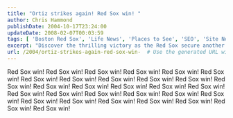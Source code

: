 ```yaml
---
title: "Ortiz strikes again! Red Sox win! "
author: Chris Hammond
publishDate: 2004-10-17T23:24:00
updateDate: 2008-02-07T00:03:59
tags: [ 'Boston Red Sox', 'Life News', 'Places to See', 'SEO', 'Site News' ]
excerpt: "Discover the thrilling victory as the Red Sox secure another win! Read on for all the exciting details of their triumphant game."
url: /2004/ortiz-strikes-again-red-sox-win-  # Use the generated URL with year
---
```

<p>Red Sox win! Red Sox win! Red Sox win! Red Sox win! Red Sox win! Red Sox win! Red Sox win! Red Sox win! Red Sox win! Red Sox win! Red Sox win! Red Sox win! Red Sox win! Red Sox win! Red Sox win! Red Sox win! Red Sox win! Red Sox win! Red Sox win! Red Sox win! Red Sox win! Red Sox win! Red Sox win! Red Sox win! Red Sox win! Red Sox win! Red Sox win! Red Sox win! Red Sox win! Red Sox win!</p>

